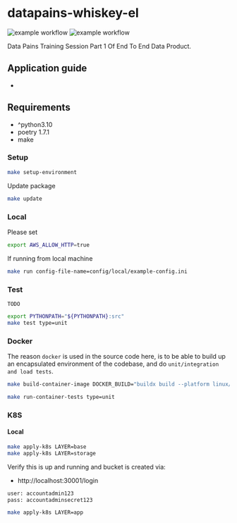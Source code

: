 # datapains-whiskey-el


![example workflow](https://github.com/Thelin90/datapains-whiskey-el/actions/workflows/merge.yaml/badge.svg)
![example workflow](https://github.com/Thelin90/datapains-whiskey-el/actions/workflows/pr.yaml/badge.svg)


Data Pains Training Session Part 1 Of End To End Data Product.

## Application guide

*

## Requirements

* ^python3.10
* poetry 1.7.1
* make

### Setup

```bash
make setup-environment
```

Update package
```bash
make update
```

### Local

Please set

```bash
export AWS_ALLOW_HTTP=true
```

If running from local machine

```bash
make run config-file-name=config/local/example-config.ini
```

### Test

`TODO`

```bash
export PYTHONPATH="${PYTHONPATH}:src"
make test type=unit
```

### Docker

The reason `docker` is used in the source code here, is to be able to build up an encapsulated
environment of the codebase, and do `unit/integration and load tests`.

```bash
make build-container-image DOCKER_BUILD="buildx build --platform linux/amd64" CONTEXT=.
```

```bash
make run-container-tests type=unit
```

### K8S

#### Local

```bash
make apply-k8s LAYER=base
make apply-k8s LAYER=storage
```

Verify this is up and running and bucket is created via:

* http://localhost:30001/login

```bash
user: accountadmin123
pass: accountadminsecret123
```

```bash
make apply-k8s LAYER=app
```
